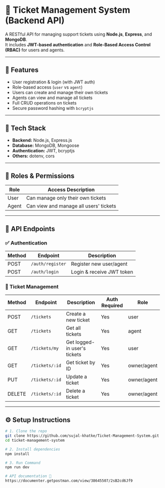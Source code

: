 # 🎫 Ticket Management System (Backend API)

A RESTful API for managing support tickets using **Node.js**, **Express**, and **MongoDB**.  
It includes **JWT-based authentication** and **Role-Based Access Control (RBAC)** for users and agents.

---

## 🚀 Features

- User registration & login (with JWT auth)
- Role-based access (`user` vs `agent`)
- Users can create and manage their own tickets
- Agents can view and manage all tickets
- Full CRUD operations on tickets
- Secure password hashing with `bcryptjs`

---

## 🧰 Tech Stack

- **Backend:** Node.js, Express.js
- **Database:** MongoDB, Mongoose
- **Authentication:** JWT, bcryptjs
- **Others:** dotenv, cors

---

## 🔐 Roles & Permissions

| Role   | Access Description                         |
|--------|---------------------------------------------|
| User   | Can manage only their own tickets           |
| Agent  | Can view and manage all users' tickets      |

---

## 🔗 API Endpoints

### ✅ Authentication

| Method | Endpoint         | Description               |
|--------|------------------|---------------------------|
| POST   | `/auth/register` | Register new user/agent   |
| POST   | `/auth/login`    | Login & receive JWT token |

### 🎫 Ticket Management

| Method | Endpoint             | Description                       | Auth Required | Role      |
|--------|----------------------|-----------------------------------|---------------|-----------|
| POST   | `/tickets`           | Create a new ticket               | Yes            | user      |
| GET    | `/tickets`           | Get all tickets                   | Yes            | agent     |
| GET    | `/tickets/my`        | Get logged-in user's tickets      | Yes            | user      |
| GET    | `/tickets/:id`       | Get ticket by ID                  | Yes            | owner/agent |
| PUT    | `/tickets/:id`       | Update a ticket                   | Yes            | owner/agent |
| DELETE | `/tickets/:id`       | Delete a ticket                   | Yes            | owner/agent |

---

## ⚙️ Setup Instructions

```bash
# 1. Clone the repo
git clone https://github.com/sujal-khatke/Ticket-Management-System.git
cd ticket-management-system

# 2. Install dependencies
npm install

# 3. Run Command
npm run dev

# API documentation 🔗 
https://documenter.getpostman.com/view/38645507/2sB2cd6Jf9




